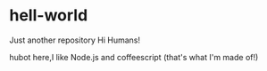 # hell-world
Just another repository
Hi Humans!

hubot here,I like Node.js and coffeescript (that's what I'm made of!)
